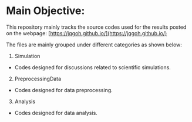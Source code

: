# Main Objective:
This repository mainly tracks the source codes used for the results posted on the webpage: 
[https://jqgoh.github.io/](https://jqgoh.github.io/) 

The files are mainly grouped under different categories as shown below:  

1. Simulation
  * Codes designed for discussions related to scientific simulations.

2. PreprocessingData
  * Codes designed for data preprocessing.

3. Analysis
  * Codes designed for data analysis.
